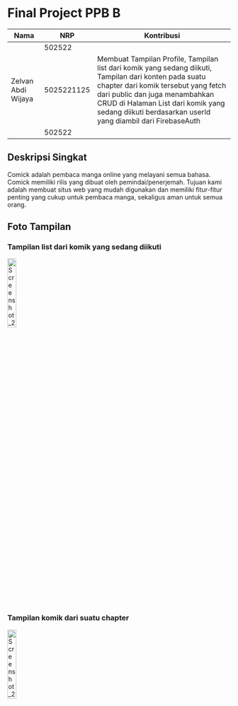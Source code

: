 # Final Project PPB B

| Nama           | NRP | Kontribusi                  |
|----------------|------------|-------------------------------|
|       | 502522     |      |
| Zelvan Abdi Wijaya | 5025221125 | Membuat Tampilan Profile, Tampilan list dari komik yang sedang diikuti, Tampilan dari konten pada suatu chapter dari komik tersebut yang fetch dari public dan juga menambahkan CRUD di Halaman List dari komik yang sedang diikuti berdasarkan userId yang diambil dari FirebaseAuth |
|     | 502522     |    |

## Deskripsi Singkat
Comick adalah pembaca manga online yang melayani semua bahasa. Comick memiliki rilis yang dibuat oleh pemindai/penerjemah. Tujuan kami adalah membuat situs web yang mudah digunakan dan memiliki fitur-fitur penting yang cukup untuk pembaca manga, sekaligus aman untuk semua orang. 

## Foto Tampilan 

### Tampilan list dari komik yang sedang diikuti
<img src="https://github.com/user-attachments/assets/efaf4861-aead-462c-bcac-e64a0fc42bd0" alt="Screenshot_20250617_210811" width="20%" height="20%"/>

### Tampilan komik dari suatu chapter
<img src="https://github.com/user-attachments/assets/84e06c07-86a5-48a6-babd-ee3cab03cef2" alt="Screenshot_20250617_211940" width="20%" height="20%"/>
